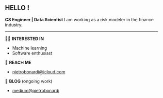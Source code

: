## HELLO !

**CS Engineer | Data Scientist**
I am working as a risk modeler in the finance industry.

---
🕺🏻 **INTERESTED IN**  
- Machine learning
- Software enthusiast

🤝 **REACH ME**
- pietrobonardi@icloud.com 

💬 **BLOG** (ongoing work)
- [medium@pietrobonardi](https://medium.com/@pietrobonardi)
